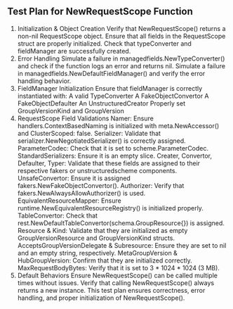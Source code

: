 
## Test Plan for NewRequestScope Function

1. Initialization & Object Creation
Verify that NewRequestScope() returns a non-nil RequestScope object.
Ensure that all fields in the RequestScope struct are properly initialized.
Check that typeConverter and fieldManager are successfully created.
2. Error Handling
Simulate a failure in managedfields.NewTypeConverter() and check if the function logs an error and returns nil.
Simulate a failure in managedfields.NewDefaultFieldManager() and verify the error handling behavior.
3. FieldManager Initialization
Ensure that fieldManager is correctly instantiated with:
A valid TypeConverter
A FakeObjectConvertor
A FakeObjectDefaulter
An UnstructuredCreator
Properly set GroupVersionKind and GroupVersion
4. RequestScope Field Validations
Namer: Ensure handlers.ContextBasedNaming is initialized with meta.NewAccessor() and ClusterScoped: false.
Serializer: Validate that serializer.NewNegotiatedSerializer() is correctly assigned.
ParameterCodec: Check that it is set to scheme.ParameterCodec.
StandardSerializers: Ensure it is an empty slice.
Creater, Convertor, Defaulter, Typer: Validate that these fields are assigned to their respective fakers or unstructuredscheme components.
UnsafeConvertor: Ensure it is assigned fakers.NewFakeObjectConvertor().
Authorizer: Verify that fakers.NewAlwaysAllowAuthorizer() is used.
EquivalentResourceMapper: Ensure runtime.NewEquivalentResourceRegistry() is initialized properly.
TableConvertor: Check that rest.NewDefaultTableConvertor(schema.GroupResource{}) is assigned.
Resource & Kind: Validate that they are initialized as empty GroupVersionResource and GroupVersionKind structs.
AcceptsGroupVersionDelegate & Subresource: Ensure they are set to nil and an empty string, respectively.
MetaGroupVersion & HubGroupVersion: Confirm that they are initialized correctly.
MaxRequestBodyBytes: Verify that it is set to 3 * 1024 * 1024 (3 MB).
5. Default Behaviors
Ensure NewRequestScope() can be called multiple times without issues.
Verify that calling NewRequestScope() always returns a new instance.
This test plan ensures correctness, error handling, and proper initialization of NewRequestScope().